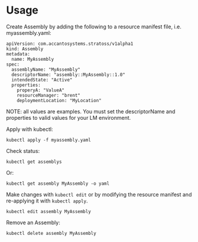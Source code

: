 # Usage

Create Assembly by adding the following to a resource manifest file, i.e. myassembly.yaml:

```
apiVersion: com.accantosystems.stratoss/v1alpha1
kind: Assembly
metadata:
  name: MyAssembly
spec:
  assemblyName: "MyAssembly"
  descriptorName: "assembly::MyAssembly::1.0"
  intendedState: "Active"
  properties:
    properyA: "ValueA"
    resourceManager: "brent"
    deploymentLocation: "MyLocation"
```

NOTE: all values are examples. You must set the descriptorName and properties to valid values for your LM environment.

Apply with kubectl:

```
kubectl apply -f myassembly.yaml
```

Check status:

```
kubectl get assemblys
```

Or:

```
kubectl get assembly MyAssembly -o yaml
```

Make changes with `kubectl edit` or by modifying the resource manifest and re-applying it with `kubectl apply`.

```
kubectl edit assembly MyAssembly
```

Remove an Assembly:

```
kubectl delete assembly MyAssembly
```